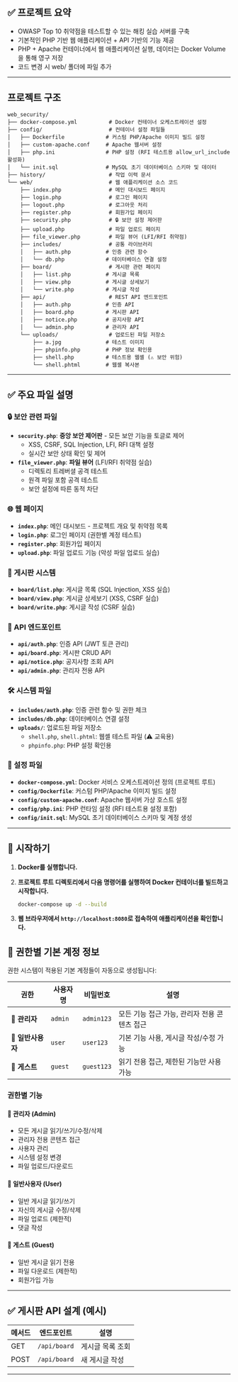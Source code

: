 ## ✅ 프로젝트 요약	
- OWASP Top 10 취약점을 테스트할 수 있는 해킹 실습 서버를 구축
- 기본적인 PHP 기반 웹 애플리케이션 + API 기반의 기능 제공
- PHP + Apache 컨테이너에서 웹 애플리케이션 실행, 데이터는 Docker Volume을 통해 영구 저장
- 코드 변경 시 web/ 폴더에 파일 추가

---
## 프로젝트 구조

```
web_security/
├── docker-compose.yml          # Docker 컨테이너 오케스트레이션 설정
├── config/                     # 컨테이너 설정 파일들
│   ├── Dockerfile             # 커스텀 PHP/Apache 이미지 빌드 설정
│   ├── custom-apache.conf     # Apache 웹서버 설정
│   ├── php.ini                # PHP 설정 (RFI 테스트용 allow_url_include 활성화)
│   └── init.sql               # MySQL 초기 데이터베이스 스키마 및 데이터
├── history/                    # 작업 이력 문서
└── web/                        # 웹 애플리케이션 소스 코드
    ├── index.php               # 메인 대시보드 페이지
    ├── login.php               # 로그인 페이지
    ├── logout.php              # 로그아웃 처리
    ├── register.php            # 회원가입 페이지
    ├── security.php            # 🔒 보안 설정 제어판
    ├── upload.php              # 파일 업로드 페이지
    ├── file_viewer.php         # 파일 뷰어 (LFI/RFI 취약점)
    ├── includes/               # 공통 라이브러리
    │   ├── auth.php           # 인증 관련 함수
    │   └── db.php             # 데이터베이스 연결 설정
    ├── board/                  # 게시판 관련 페이지
    │   ├── list.php           # 게시글 목록
    │   ├── view.php           # 게시글 상세보기
    │   └── write.php          # 게시글 작성
    ├── api/                    # REST API 엔드포인트
    │   ├── auth.php           # 인증 API
    │   ├── board.php          # 게시판 API
    │   ├── notice.php         # 공지사항 API
    │   └── admin.php          # 관리자 API
    └── uploads/                # 업로드된 파일 저장소
        ├── a.jpg              # 테스트 이미지
        ├── phpinfo.php        # PHP 정보 확인용
        ├── shell.php          # 테스트용 웹셸 (⚠️ 보안 위험)
        └── shell.phtml        # 웹셸 복사본
```


---


## ✅ 주요 파일 설명

### 🔒 보안 관련 파일
- **`security.php`**: **중앙 보안 제어판** - 모든 보안 기능을 토글로 제어
  - XSS, CSRF, SQL Injection, LFI, RFI 대책 설정
  - 실시간 보안 상태 확인 및 제어
- **`file_viewer.php`**: **파일 뷰어** (LFI/RFI 취약점 실습)
  - 디렉토리 트레버셜 공격 테스트
  - 원격 파일 포함 공격 테스트
  - 보안 설정에 따른 동적 차단

### 🌐 웹 페이지
- **`index.php`**: 메인 대시보드 - 프로젝트 개요 및 취약점 목록
- **`login.php`**: 로그인 페이지 (권한별 계정 테스트)
- **`register.php`**: 회원가입 페이지
- **`upload.php`**: 파일 업로드 기능 (악성 파일 업로드 실습)

### 📝 게시판 시스템
- **`board/list.php`**: 게시글 목록 (SQL Injection, XSS 실습)
- **`board/view.php`**: 게시글 상세보기 (XSS, CSRF 실습)
- **`board/write.php`**: 게시글 작성 (CSRF 실습)

### 🔌 API 엔드포인트
- **`api/auth.php`**: 인증 API (JWT 토큰 관리)
- **`api/board.php`**: 게시판 CRUD API
- **`api/notice.php`**: 공지사항 조회 API
- **`api/admin.php`**: 관리자 전용 API

### 🛠️ 시스템 파일
- **`includes/auth.php`**: 인증 관련 함수 및 권한 체크
- **`includes/db.php`**: 데이터베이스 연결 설정
- **`uploads/`**: 업로드된 파일 저장소
  - `shell.php`, `shell.phtml`: 웹셸 테스트 파일 (⚠️ 교육용)
  - `phpinfo.php`: PHP 설정 확인용

### 🔧 설정 파일
- **`docker-compose.yml`**: Docker 서비스 오케스트레이션 정의 (프로젝트 루트)
- **`config/Dockerfile`**: 커스텀 PHP/Apache 이미지 빌드 설정
- **`config/custom-apache.conf`**: Apache 웹서버 가상 호스트 설정
- **`config/php.ini`**: PHP 런타임 설정 (RFI 테스트용 설정 포함)
- **`config/init.sql`**: MySQL 초기 데이터베이스 스키마 및 계정 생성

---

## 🚀 시작하기

1. **Docker를 실행합니다.**

2. **프로젝트 루트 디렉토리에서 다음 명령어를 실행하여 Docker 컨테이너를 빌드하고 시작합니다.**
   ```bash
   docker-compose up -d --build
   ```

3. **웹 브라우저에서 `http://localhost:8080`로 접속하여 애플리케이션을 확인합니다.**

## 🔑 권한별 기본 계정 정보

권한 시스템이 적용된 기본 계정들이 자동으로 생성됩니다:

| 권한 | 사용자명 | 비밀번호 | 설명 |
|------|----------|----------|------|
| 👑 **관리자** | `admin` | `admin123` | 모든 기능 접근 가능, 관리자 전용 콘텐츠 접근 |
| 👤 **일반사용자** | `user` | `user123` | 기본 기능 사용, 게시글 작성/수정 가능 |
| 👻 **게스트** | `guest` | `guest123` | 읽기 전용 접근, 제한된 기능만 사용 가능 |

### 권한별 기능

#### 👑 관리자 (Admin)
- 모든 게시글 읽기/쓰기/수정/삭제
- 관리자 전용 콘텐츠 접근
- 사용자 관리
- 시스템 설정 변경
- 파일 업로드/다운로드

#### 👤 일반사용자 (User)
- 일반 게시글 읽기/쓰기
- 자신의 게시글 수정/삭제
- 파일 업로드 (제한적)
- 댓글 작성

#### 👻 게스트 (Guest)
- 일반 게시글 읽기 전용
- 파일 다운로드 (제한적)
- 회원가입 가능

---

## ✅ 게시판 API 설계 (예시)

| 메서드 | 엔드포인트       | 설명 |
|--------|-----------------|------|
| GET    | `/api/board`  | 게시글 목록 조회 |
| POST   | `/api/board` | 새 게시글 작성 |

---